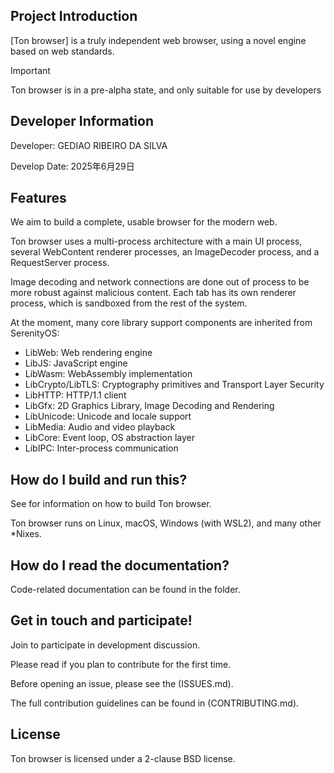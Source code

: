 ## Project Introduction

[Ton browser] is a truly independent web browser, using a novel engine based on web standards.

> [!IMPORTANT]
> Ton browser is in a pre-alpha state, and only suitable for use by developers
>

## Developer Information

Developer: GEDIAO RIBEIRO DA SILVA

Develop Date: 2025年6月29日


## Features

We aim to build a complete, usable browser for the modern web.

Ton browser uses a multi-process architecture with a main UI process, several WebContent renderer processes,
an ImageDecoder process, and a RequestServer process.

Image decoding and network connections are done out of process to be more robust against malicious content.
Each tab has its own renderer process, which is sandboxed from the rest of the system.

At the moment, many core library support components are inherited from SerenityOS:

- LibWeb: Web rendering engine
- LibJS: JavaScript engine
- LibWasm: WebAssembly implementation
- LibCrypto/LibTLS: Cryptography primitives and Transport Layer Security
- LibHTTP: HTTP/1.1 client
- LibGfx: 2D Graphics Library, Image Decoding and Rendering
- LibUnicode: Unicode and locale support
- LibMedia: Audio and video playback
- LibCore: Event loop, OS abstraction layer
- LibIPC: Inter-process communication

## How do I build and run this?

See for information on how to build Ton browser.

Ton browser runs on Linux, macOS, Windows (with WSL2), and many other \*Nixes.

## How do I read the documentation?

Code-related documentation can be found in the folder.

## Get in touch and participate!

Join to participate in development discussion.

Please read  if you plan to contribute for the first time.

Before opening an issue, please see the (ISSUES.md).

The full contribution guidelines can be found in (CONTRIBUTING.md).

## License

Ton browser is licensed under a 2-clause BSD license.
